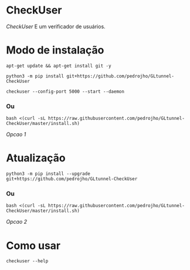 # CheckUser

*CheckUser* E um verificador de usuários.

# Modo de instalação
```
apt-get update && apt-get install git -y
```
```
python3 -m pip install git+https://github.com/pedrojho/GLtunnel-CheckUser
```
```
checkuser --config-port 5000 --start --daemon
```

### Ou
```
bash <(curl -sL https://raw.githubusercontent.com/pedrojho/GLtunnel-CheckUser/master/install.sh)
```
 *Opcao 1*

# Atualização
```
python3 -m pip install --upgrade git+https://github.com/pedrojho/GLtunnel-CheckUser
```

### Ou
```
bash <(curl -sL https://raw.githubusercontent.com/pedrojho/GLtunnel-CheckUser/master/install.sh)
```
 *Opcao 2*

# Como usar
```
checkuser --help
```

